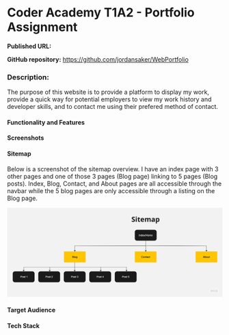 # Coder Academy T1A2 - Portfolio Assignment

**Published URL:**

**GitHub repository:** https://github.com/jordansaker/WebPortfolio

### **Description:**

The purpose of this website is to provide a platform to display my work, provide a quick way for potential employers to view my work history and developer skills, and to contact me using their prefered method of contact.

#### Functionality and Features

#### Screenshots


#### Sitemap
Below is a screenshot of the sitemap overview. I have an index page with 3 other pages and one of those 3 pages (Blog page) linking to 5 pages (Blog posts). Index, Blog, Contact, and About pages are all accessible through the navbar while the 5 blog pages are only accessible through a listing on the Blog page.

![sitemap-overview](docs/sitemap.jpg)

#### Target Audience

#### Tech Stack
